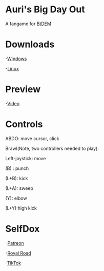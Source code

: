 # Auri's Big Day Out

A fangame for [BtDEM](https://www.royalroad.com/fiction/36299/beneath-the-dragoneye-moons)

# Downloads

-[Windows](bit.ly/3F1IpRo)

-[Linux](https://drive.google.com/file/d/1G8eksyKv18PqJcnEjHl8hj-aovZexpCZ/view?usp=sharing)

# Preview

-[Video](https://drive.google.com/file/d/1tFbP2fvRIJbMuqXP_2jUHIUhjY2PZ_0f/view)

# Controls

ABDO: move cursor, click

Brawl(Note, two controllers needed to play):

Left-joystick: move

(B) : punch

(L+B): kick

(L+A): sweep

(Y): elbow

(L+Y):high kick

# SelfDox

-[Patreon](https://www.patreon.com/Unexplored_Horizons)

-[Royal Road](https://www.royalroad.com/profile/82702)

-[TikTok](https://www.tiktok.com/@plasmaware)
